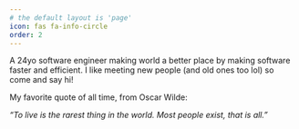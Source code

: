 ```yaml
---
# the default layout is 'page'
icon: fas fa-info-circle
order: 2
---
```


A 24yo software engineer making world a better place by making software faster and efficient. I like meeting new people (and old ones too lol) so come and say hi! 

My favorite quote of all time, from Oscar Wilde:

_“To live is the rarest thing in the world. Most people exist, that is all.”_